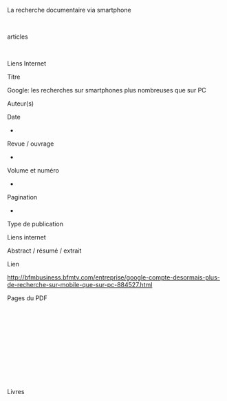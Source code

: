 <html>
<body>




La recherche
documentaire via smartphone 



 



articles



 



Liens Internet




 
  
  Titre
  
  
  Google: les recherches sur smartphones
  plus nombreuses que sur PC
  
 
 
  
  Auteur(s)
  
  
 
 
  
  Date
  
  
  -
  
 
 
  
  Revue
  / ouvrage
  
  
  -
  
 
 
  
  Volume
  et numéro
  
  
  -
  
 
 
  
  Pagination
  
  
  -
  
 
 
  
  Type
  de publication
  
  
  Liens
  internet
  
 
 
  
  Abstract
  / résumé / extrait
  
  
 
 
  
  Lien
  
  
  http://bfmbusiness.bfmtv.com/entreprise/google-compte-desormais-plus-de-recherche-sur-mobile-que-sur-pc-884527.html
  
 
 
  
  Pages du PDF
  
  
   
  
 


 

 

 

 

 



Livres




</body>
</html>


